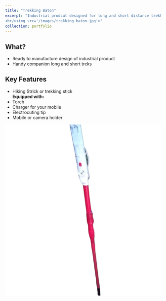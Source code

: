 ```yaml
---
title: "Trekking Baton"
excerpt: "Industrial prodcut designed for long and short distance trekking which is equipped with torch, electrocutor, mobile holder and charger, and the hiking stick. 
<br/><img src='/images/trekking baton.jpg'>"
collection: portfolio
---
```


## What? 
+ Ready to manufacture design of industrial product
+ Handy companion long and short treks

## Key Features 

+ Hiking Strick or trekking stick 
<br/><b>Equipped with:</b> 
+ Torch
+ Charger for your mobile
+ Electrocuting tip
+ Mobile or camera holder

 <img src='/images/trekking_baton.png'>
